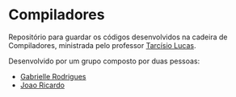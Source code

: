 # Compiladores 

Repositório para guardar os códigos desenvolvidos na cadeira de Compiladores, ministrada pelo professor [Tarcísio Lucas](https://github.com/tarcisiodpl/).


Desenvolvido por um grupo composto por duas pessoas:

+ [Gabrielle Rodrigues](https://github.com/gabrielle-1)
+ [Joao Ricardo](https://github.com/JoaoricardodeOA) 
 
